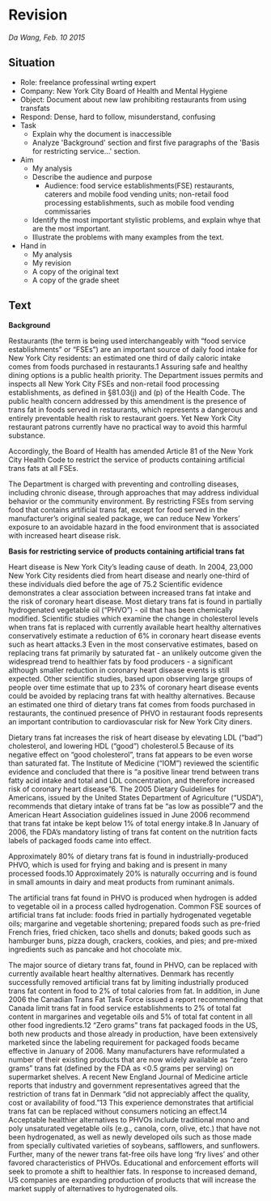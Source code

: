 # Revision

_Da Wang, Feb. 10 2015_

## Situation

+ Role: freelance professinal wrting expert
+ Company: New York City Board of Health and Mental Hygiene
+ Object: Document about new law prohibiting restaurants from using transfats
+ Respond: Dense, hard to follow, misunderstand, confusing
+ Task
    * Explain why the document is inaccessible
    * Analyze 'Background' section and first five paragraphs of the 'Basis for restricting service...' section.
+ Aim
    * My analysis
    * Describe the audience and purpose
        - Audience: food service establishments(FSE) restaurants, caterers and mobile food vending units; non-retail food processing establishments, such as mobile food vending commissaries
    * Identify the most important stylistic problems, and explain whye that are the most important.
    * Illustrate the problems with many examples from the text.
+ Hand in
    * My analysis
    * My revision
    * A copy of the original text
    * A copy of the grade sheet

## Text

**Background**

Restaurants (the term is being used interchangeably with “food service establishments” or “FSEs”) are an important source of daily food intake for New York City residents: an estimated one third of daily caloric intake comes from foods purchased in restaurants.1 Assuring safe and healthy dining options is a public health priority. The Department issues permits and inspects all New York City FSEs and non-retail food processing establishments, as defined in §81.03(j) and (p) of the Health Code. The public health concern addressed by this amendment is the presence of trans fat in foods served in restaurants, which represents a dangerous and entirely preventable health risk to restaurant goers. Yet New York City restaurant patrons currently have no practical way to avoid this harmful substance.

Accordingly, the Board of Health has amended Article 81 of the New York City Health Code to restrict the service of products containing artificial trans fats at all FSEs.

The Department is charged with preventing and controlling diseases, including chronic disease, through approaches that may address individual behavior or the community environment. By restricting FSEs from serving food that contains artificial trans fat, except for food served in the manufacturer’s original sealed package, we can reduce New Yorkers’ exposure to an avoidable hazard in the food environment that is associated with increased heart disease risk.

**Basis for restricting service of products containing artificial trans fat**

Heart disease is New York City’s leading cause of death. In 2004, 23,000 New York City residents died from heart disease and nearly one-third of these individuals died before the age of 75.2 Scientific evidence demonstrates a clear association between increased trans fat intake and the risk of coronary heart disease. Most dietary trans fat is found in partially hydrogenated vegetable oil (“PHVO”) - oil that has been chemically modified. Scientific studies which examine the change in cholesterol levels when trans fat is replaced with currently available heart healthy alternatives conservatively estimate a reduction of 6% in coronary heart disease events such as heart attacks.3 Even in the most conservative estimates, based on replacing trans fat primarily by saturated fat - an unlikely outcome given the widespread trend to healthier fats by food producers - a significant although smaller reduction in coronary heart disease events is still expected. Other scientific studies, based upon observing large groups of people over time estimate that up to 23% of coronary heart disease events could be avoided by replacing trans fat with healthy alternatives. Because an estimated one third of dietary trans fat comes from foods purchased in restaurants, the continued presence of PHVO in restaurant foods represents an important contribution to cardiovascular risk for New York City diners.

Dietary trans fat increases the risk of heart disease by elevating LDL (“bad”) cholesterol, and lowering HDL (“good”) cholesterol.5 Because of its negative effect on “good cholesterol”, trans fat appears to be even worse than saturated fat. The Institute of Medicine (“IOM”) reviewed the scientific evidence and concluded that there is “a positive linear trend between trans fatty acid intake and total and LDL concentration, and therefore increased risk of coronary heart disease”6. The 2005 Dietary Guidelines for Americans, issued by the United States Department of Agriculture (“USDA”), recommends that dietary intake of trans fat be “as low as possible”7 and the American Heart Association guidelines issued in June 2006 recommend that trans fat intake be kept below 1% of total energy intake.8 In January of 2006, the FDA’s mandatory listing of trans fat content on the nutrition facts labels of packaged foods came into effect.

Approximately 80% of dietary trans fat is found in industrially-produced PHVO, which is used for frying and baking and is present in many processed foods.10 Approximately 20% is naturally occurring and is found in small amounts in dairy and meat products from ruminant animals.

The artificial trans fat found in PHVO is produced when hydrogen is added to vegetable oil in a process called hydrogenation. Common FSE sources of artificial trans fat include: foods fried in partially hydrogenated vegetable oils; margarine and vegetable shortening; prepared foods such as pre-fried French fries, fried chicken, taco shells and donuts; baked goods such as hamburger buns, pizza dough, crackers, cookies, and pies; and pre-mixed ingredients such as pancake and hot chocolate mix.

The major source of dietary trans fat, found in PHVO, can be replaced with currently available heart healthy alternatives. Denmark has recently successfully removed artificial trans fat by limiting industrially produced trans fat content in food to 2% of total calories from fat. In addition, in June 2006 the Canadian Trans Fat Task Force issued a report recommending that Canada limit trans fat in food service establishments to 2% of total fat content in margarines and vegetable oils and 5% of total fat content in all other food ingredients.12 “Zero grams” trans fat packaged foods in the US, both new products and those already in production, have been extensively marketed since the labeling requirement for packaged foods became effective in January of 2006. Many manufacturers have reformulated a number of their existing products that are now widely available as “zero grams” trans fat (defined by the FDA as <0.5 grams per serving) on supermarket shelves. A recent New England Journal of Medicine article reports that industry and government representatives agreed that the restriction of trans fat in Denmark “did not appreciably affect the quality, cost or availability of food.”13 This experience demonstrates that artificial trans fat can be replaced without consumers noticing an effect.14 Acceptable healthier alternatives to PHVOs include traditional mono and poly unsaturated vegetable oils (e.g., canola, corn, olive, etc.) that have not been hydrogenated, as well as newly developed oils such as those made from specially cultivated varieties of soybeans, safflowers, and sunflowers. Further, many of the newer trans fat-free oils have long ‘fry lives’ and other favored characteristics of PHVOs. Educational and enforcement efforts will seek to promote a shift to healthier fats. In response to increased demand, US companies are expanding production of products that will increase the market supply of alternatives to hydrogenated oils.
